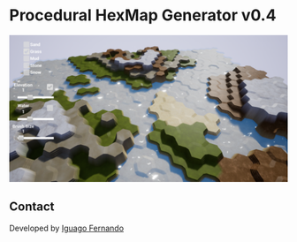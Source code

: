 # Procedural HexMap Generator v0.4

<img src="/01.png?raw=true" width="600"/>

## Contact

Developed by [Iguago Fernando](https://iguagofernando.wordpress.com/)